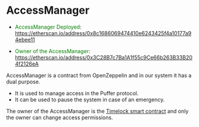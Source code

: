 # AccessManager

- <span style="color:green">AccessManager Deployed</span>: https://etherscan.io/address/0x8c1686069474410e6243425f4a10177a94ebee11

- <span style="color:green">Owner of the AccessManager</span>: https://etherscan.io/address/0x3C28B7c7Ba1A1f55c9Ce66b263B33B204f2126eA

AccessManager is a contract from OpenZeppelin and in our system it has a dual purpose. 
- It is used to manage access in the Puffer protocol.
- It can be used to pause the system in case of an emergency.

The owner of the AccessManager is the [Timelock smart contract](../lib/pufETH/docs/Timelock.md) and only the owner can change access permissions.